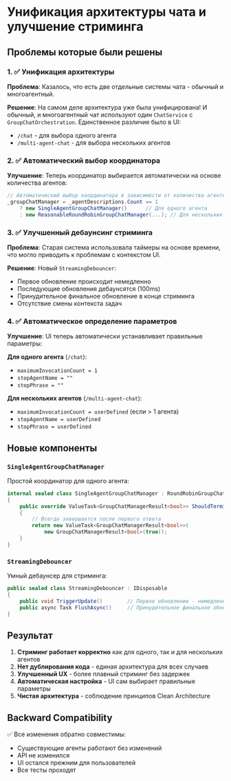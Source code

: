 # Унификация архитектуры чата и улучшение стриминга

## Проблемы которые были решены

### 1. ✅ Унификация архитектуры
**Проблема**: Казалось, что есть две отдельные системы чата - обычный и многоагентный.

**Решение**: На самом деле архитектура уже была унифицирована! И обычный, и многоагентный чат используют один `ChatService` с `GroupChatOrchestration`. Единственное различие было в UI:
- `/chat` - для выбора одного агента
- `/multi-agent-chat` - для выбора нескольких агентов

### 2. ✅ Автоматический выбор координатора
**Улучшение**: Теперь координатор выбирается автоматически на основе количества агентов:

```csharp
// Автоматический выбор координатора в зависимости от количества агентов
_groupChatManager = _agentDescriptions.Count == 1
    ? new SingleAgentGroupChatManager()      // Для одного агента
    : new ReasonableRoundRobinGroupChatManager(...); // Для нескольких агентов
```

### 3. ✅ Улучшенный дебаунсинг стриминга
**Проблема**: Старая система использовала таймеры на основе времени, что могло приводить к проблемам с контекстом UI.

**Решение**: Новый `StreamingDebouncer`:
- Первое обновление происходит немедленно
- Последующие обновления дебаунсятся (100ms)
- Принудительное финальное обновление в конце стриминга
- Отсутствие смены контекста задач

### 4. ✅ Автоматическое определение параметров
**Улучшение**: UI теперь автоматически устанавливает правильные параметры:

**Для одного агента** (`/chat`):
- `maximumInvocationCount = 1`
- `stopAgentName = ""`
- `stopPhrase = ""`

**Для нескольких агентов** (`/multi-agent-chat`):
- `maximumInvocationCount = userDefined` (если > 1 агента)
- `stopAgentName = userDefined`
- `stopPhrase = userDefined`

## Новые компоненты

### `SingleAgentGroupChatManager`
Простой координатор для одного агента:
```csharp
internal sealed class SingleAgentGroupChatManager : RoundRobinGroupChatManager
{
    public override ValueTask<GroupChatManagerResult<bool>> ShouldTerminate(...)
    {
        // Всегда завершается после первого ответа
        return new ValueTask<GroupChatManagerResult<bool>>(
            new GroupChatManagerResult<bool>(true));
    }
}
```

### `StreamingDebouncer`
Умный дебаунсер для стриминга:
```csharp
public sealed class StreamingDebouncer : IDisposable
{
    public void TriggerUpdate()        // Первое обновление - немедленно
    public async Task FlushAsync()     // Принудительное финальное обновление
}
```

## Результат

1. **Стриминг работает корректно** как для одного, так и для нескольких агентов
2. **Нет дублирования кода** - единая архитектура для всех случаев  
3. **Улучшенный UX** - более плавный стриминг без задержек
4. **Автоматическая настройка** - UI сам выбирает правильные параметры
5. **Чистая архитектура** - соблюдение принципов Clean Architecture

## Backward Compatibility

✅ Все изменения обратно совместимы:
- Существующие агенты работают без изменений
- API не изменился
- UI остался прежним для пользователей
- Все тесты проходят
